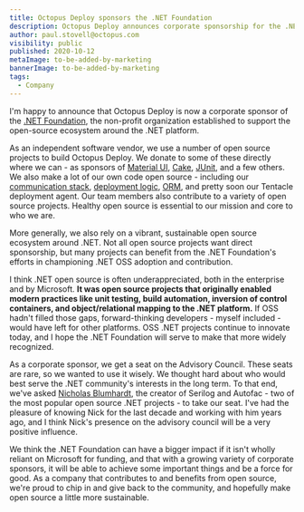 ```yaml
---
title: Octopus Deploy sponsors the .NET Foundation
description: Octopus Deploy announces corporate sponsorship for the .NET Foundation
author: paul.stovell@octopus.com
visibility: public
published: 2020-10-12
metaImage: to-be-added-by-marketing
bannerImage: to-be-added-by-marketing
tags:
  - Company
---
```


I'm happy to announce that Octopus Deploy is now a corporate sponsor of the [.NET Foundation](https://dotnetfoundation.org/), the non-profit organization established to support the open-source ecosystem around the .NET platform. 

As an independent software vendor, we use a number of open source projects to build Octopus Deploy. We donate to some of these directly where we can - as sponsors of [Material UI](https://material-ui.com/), [Cake](https://cakebuild.net/blog/2020/10/octopus-deploy), [JUnit](https://junit.org/), and a few others. We also make a lot of our own code open source - including our [communication stack](https://github.com/OctopusDeploy/Halibut), [deployment logic](https://github.com/OctopusDeploy/Calamari), [ORM](https://github.com/OctopusDeploy/Nevermore), and pretty soon our Tentacle deployment agent. Our team members also contribute to a variety of open source projects. Healthy open source is essential to our mission and core to who we are. 

More generally, we also rely on a vibrant, sustainable open source ecosystem around .NET. Not all open source projects want direct sponsorship, but many projects can benefit from the .NET Foundation's efforts in championing .NET OSS adoption and contribution. 

I think .NET open source is often underappreciated, both in the enterprise and by Microsoft. **It was open source projects that originally enabled modern practices like unit testing, build automation, inversion of control containers, and object/relational mapping to the .NET platform.** If OSS hadn't filled those gaps, forward-thinking developers - myself included - would have left for other platforms. OSS .NET projects continue to innovate today, and I hope the .NET Foundation will serve to make that more widely recognized. 

As a corporate sponsor, we get a seat on the Advisory Council. These seats are rare, so we wanted to use it wisely. We thought hard about who would best serve the .NET community's interests in the long term. To that end, we've asked [Nicholas Blumhardt](https://nblumhardt.com/), the creator of Serilog and Autofac - two of the most popular open source .NET projects - to take our seat.  I've had the pleasure of knowing Nick for the last decade and working with him years ago, and I think Nick's presence on the advisory council will be a very positive influence. 

We think the .NET Foundation can have a bigger impact if it isn't wholly reliant on Microsoft for funding, and that with a growing variety of corporate sponsors, it will be able to achieve some important things and be a force for good. As a company that contributes to and benefits from open source, we're proud to chip in and give back to the community, and hopefully make open source a little more sustainable. 

